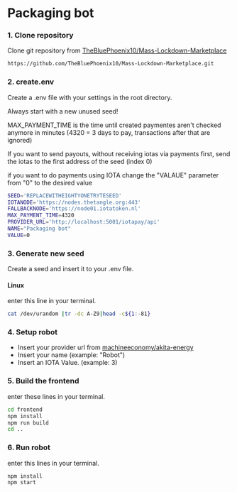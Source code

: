 # Packaging bot

### 1. Clone repository
Clone git repository from [TheBluePhoenix10/Mass-Lockdown-Marketplace](https://github.com/TheBluePhoenix10/Mass-Lockdown-Marketplace)
```bash
https://github.com/TheBluePhoenix10/Mass-Lockdown-Marketplace.git
```

### 2. create.env

Create a .env file with your settings in the root directory.

Always start with a new unused seed!

MAX_PAYMENT_TIME is the time until created paymentes aren't checked anymore in minutes (4320 = 3 days to pay, transactions after that are ignored)

If you want to send payouts, without receiving iotas via payments first, send the iotas to the first address of the seed (index 0)

if you want to do payments using IOTA change the "VALAUE" parameter from "0" to the desired value

```bash
SEED='REPLACEWITHEIGHTYONETRYTESEED'
IOTANODE='https://nodes.thetangle.org:443'
FALLBACKNODE='https://node01.iotatoken.nl'
MAX_PAYMENT_TIME=4320
PROVIDER_URL='http://localhost:5001/iotapay/api'
NAME="Packaging bot"
VALUE=0
```

### 3. Generate new seed

Create a seed and insert it to your .env file.

#### Linux
 enter this line in your terminal.
```bash
cat /dev/urandom |tr -dc A-Z9|head -c${1:-81}
```
### 4. Setup robot

- Insert your provider url from [machineeconomy/akita-energy](https://github.com/machineeconomy/akita-energy)
- Insert your name (example: "Robot")
- Insert an IOTA Value. (example: 3) 

### 5. Build the frontend

enter these lines in your terminal.
```bash
cd frontend
npm install
npm run build
cd ..
```

### 6. Run robot

enter this lines in your terminal.
```bash
npm install
npm start
```
